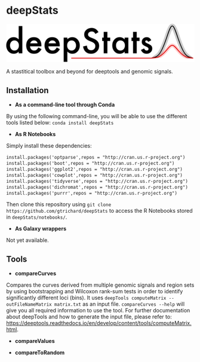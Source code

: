 # deepStats

![Alt text](docs/images/deepStats_logo.png?raw=true "Title")

A stastitical toolbox and beyond for deeptools and genomic signals.

## Installation

- **As a command-line tool through Conda**

By using the following command-line, you will be able to use the different tools listed below:
`conda install deepStats`

- **As R Notebooks**

Simply install these dependencies:

```
install.packages('optparse',repos = "http://cran.us.r-project.org")
install.packages('boot',repos = "http://cran.us.r-project.org")
install.packages('ggplot2',repos = "http://cran.us.r-project.org")
install.packages('cowplot',repos = "http://cran.us.r-project.org")
install.packages('tidyverse',repos = "http://cran.us.r-project.org")
install.packages('dichromat',repos = "http://cran.us.r-project.org")
install.packages('purrr',repos = "http://cran.us.r-project.org")
```

Then clone this repository using `git clone https://github.com/gtrichard/deepStats` to access the R Notebooks stored in `deepStats/notebooks/`.

- **As Galaxy wrappers**

Not yet available.

## Tools

- **compareCurves**

Compares the curves derived from multiple genomic signals and region sets by using bootstrapping and Wilcoxon rank-sum tests in order to identify significantly different loci (bins). It uses `deepTools computeMatrix --outFileNameMatrix matrix.txt` as an input file. `compareCurves --help` will give you all required information to use the tool. For further documentation about deepTools and how to generate the input file, please refer to: https://deeptools.readthedocs.io/en/develop/content/tools/computeMatrix.html.

- **compareValues**

- **compareToRandom**
